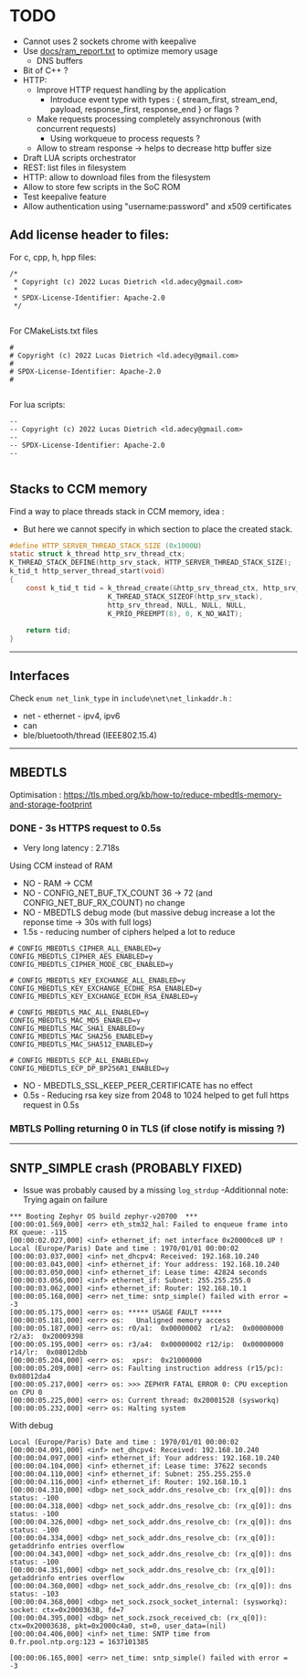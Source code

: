 # TODO

- Cannot uses 2 sockets chrome with keepalive
- Use [docs/ram_report.txt](./docs/ram_report.txt) to optimize memory usage
  - DNS buffers
- Bit of C++ ?
- HTTP:
  - Improve HTTP request handling by the application
    - Introduce event type with types : { stream_first, stream_end, payload, response_first, response_end } or flags ?
  - Make requests processing completely assynchronous (with concurrent requests)
    - Using workqueue to process requests ?
  - Allow to stream response -> helps to decrease http buffer size
- Draft LUA scripts orchestrator
- REST: list files in filesystem
- HTTP: allow to download files from the filesystem
- Allow to store few scripts in the SoC ROM
- Test keepalive feature
- Allow authentication using "username:password" and x509 certificates

## Add license header to files:

For c, cpp, h, hpp files:
```
/*
 * Copyright (c) 2022 Lucas Dietrich <ld.adecy@gmail.com>
 *
 * SPDX-License-Identifier: Apache-2.0
 */


```
For CMakeLists.txt files

```
#
# Copyright (c) 2022 Lucas Dietrich <ld.adecy@gmail.com>
#
# SPDX-License-Identifier: Apache-2.0
#


```

For lua scripts:
```
--
-- Copyright (c) 2022 Lucas Dietrich <ld.adecy@gmail.com>
--
-- SPDX-License-Identifier: Apache-2.0
--


```

## Stacks to CCM memory

Find a way to place threads stack in CCM memory, idea :
- But here we cannot specify in which section to place the created stack.
```c
#define HTTP_SERVER_THREAD_STACK_SIZE (0x1000U)
static struct k_thread http_srv_thread_ctx;
K_THREAD_STACK_DEFINE(http_srv_stack, HTTP_SERVER_THREAD_STACK_SIZE);
k_tid_t http_server_thread_start(void)
{
	const k_tid_t tid = k_thread_create(&http_srv_thread_ctx, http_srv_stack,
					    K_THREAD_STACK_SIZEOF(http_srv_stack),
					    http_srv_thread, NULL, NULL, NULL,
					    K_PRIO_PREEMPT(8), 0, K_NO_WAIT);
					   
	return tid;
}
```

---

## Interfaces

Check `enum net_link_type` in `include\net\net_linkaddr.h` :

- net - ethernet - ipv4, ipv6
- can
- ble/bluetooth/thread (IEEE802.15.4)

---

## MBEDTLS

Optimisation : https://tls.mbed.org/kb/how-to/reduce-mbedtls-memory-and-storage-footprint

### DONE - 3s HTTPS request to 0.5s

- Very long latency : 2.718s

Using CCM instead of RAM
- NO - RAM -> CCM
- NO - CONFIG_NET_BUF_TX_COUNT 36 -> 72 (and CONFIG_NET_BUF_RX_COUNT) no change
- NO - MBEDTLS debug mode (but massive debug increase a lot the reponse time -> 30s with full logs)
- 1.5s - reducing number of ciphers helped a lot to reduce 
```
# CONFIG_MBEDTLS_CIPHER_ALL_ENABLED=y
CONFIG_MBEDTLS_CIPHER_AES_ENABLED=y
CONFIG_MBEDTLS_CIPHER_MODE_CBC_ENABLED=y

# CONFIG_MBEDTLS_KEY_EXCHANGE_ALL_ENABLED=y
CONFIG_MBEDTLS_KEY_EXCHANGE_ECDHE_RSA_ENABLED=y
CONFIG_MBEDTLS_KEY_EXCHANGE_ECDH_RSA_ENABLED=y

# CONFIG_MBEDTLS_MAC_ALL_ENABLED=y
CONFIG_MBEDTLS_MAC_MD5_ENABLED=y
CONFIG_MBEDTLS_MAC_SHA1_ENABLED=y
CONFIG_MBEDTLS_MAC_SHA256_ENABLED=y
CONFIG_MBEDTLS_MAC_SHA512_ENABLED=y

# CONFIG_MBEDTLS_ECP_ALL_ENABLED=y
CONFIG_MBEDTLS_ECP_DP_BP256R1_ENABLED=y
```
- NO - MBEDTLS_SSL_KEEP_PEER_CERTIFICATE has no effect
- 0.5s - Reducing rsa key size from 2048 to 1024 helped to get full https request in 0.5s

### MBTLS Polling returning 0 in TLS (if close notify is missing ?)

---

## SNTP_SIMPLE crash (PROBABLY FIXED)

- Issue was probably caused by a missing `log_strdup`
-Additionnal note: Trying again on failure

```
*** Booting Zephyr OS build zephyr-v20700  ***
[00:00:01.569,000] <err> eth_stm32_hal: Failed to enqueue frame into RX queue: -115
[00:00:02.027,000] <inf> ethernet_if: net interface 0x20000ce8 UP !
Local (Europe/Paris) Date and time : 1970/01/01 00:00:02
[00:00:03.037,000] <inf> net_dhcpv4: Received: 192.168.10.240
[00:00:03.043,000] <inf> ethernet_if: Your address: 192.168.10.240
[00:00:03.050,000] <inf> ethernet_if: Lease time: 42824 seconds
[00:00:03.056,000] <inf> ethernet_if: Subnet: 255.255.255.0
[00:00:03.062,000] <inf> ethernet_if: Router: 192.168.10.1
[00:00:05.168,000] <err> net_time: sntp_simple() failed with error = -3
[00:00:05.175,000] <err> os: ***** USAGE FAULT *****
[00:00:05.181,000] <err> os:   Unaligned memory access
[00:00:05.187,000] <err> os: r0/a1:  0x00000002  r1/a2:  0x00000000  r2/a3:  0x20009398
[00:00:05.195,000] <err> os: r3/a4:  0x00000002 r12/ip:  0x00000000 r14/lr:  0x08012dbb
[00:00:05.204,000] <err> os:  xpsr:  0x21000000
[00:00:05.209,000] <err> os: Faulting instruction address (r15/pc): 0x08012da4
[00:00:05.217,000] <err> os: >>> ZEPHYR FATAL ERROR 0: CPU exception on CPU 0
[00:00:05.225,000] <err> os: Current thread: 0x20001528 (sysworkq)
[00:00:05.232,000] <err> os: Halting system
```

With debug
```
Local (Europe/Paris) Date and time : 1970/01/01 00:00:02
[00:00:04.091,000] <inf> net_dhcpv4: Received: 192.168.10.240
[00:00:04.097,000] <inf> ethernet_if: Your address: 192.168.10.240
[00:00:04.104,000] <inf> ethernet_if: Lease time: 37622 seconds
[00:00:04.110,000] <inf> ethernet_if: Subnet: 255.255.255.0
[00:00:04.116,000] <inf> ethernet_if: Router: 192.168.10.1
[00:00:04.310,000] <dbg> net_sock_addr.dns_resolve_cb: (rx_q[0]): dns status: -100
[00:00:04.318,000] <dbg> net_sock_addr.dns_resolve_cb: (rx_q[0]): dns status: -100
[00:00:04.326,000] <dbg> net_sock_addr.dns_resolve_cb: (rx_q[0]): dns status: -100
[00:00:04.334,000] <dbg> net_sock_addr.dns_resolve_cb: (rx_q[0]): getaddrinfo entries overflow
[00:00:04.343,000] <dbg> net_sock_addr.dns_resolve_cb: (rx_q[0]): dns status: -100
[00:00:04.351,000] <dbg> net_sock_addr.dns_resolve_cb: (rx_q[0]): getaddrinfo entries overflow
[00:00:04.360,000] <dbg> net_sock_addr.dns_resolve_cb: (rx_q[0]): dns status: -103
[00:00:04.368,000] <dbg> net_sock.zsock_socket_internal: (sysworkq): socket: ctx=0x20003638, fd=7
[00:00:04.395,000] <dbg> net_sock.zsock_received_cb: (rx_q[0]): ctx=0x20003638, pkt=0x2000c4a0, st=0, user_data=(nil)
[00:00:04.406,000] <inf> net_time: SNTP time from 0.fr.pool.ntp.org:123 = 1637101385

```

```
[00:00:06.165,000] <err> net_time: sntp_simple() failed with error = -3
```